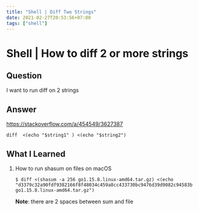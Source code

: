 ```yaml
---
title: "Shell | Diff Two Strings"
date: 2021-02-27T20:53:56+07:00
tags: ["shell"]
---
```


# Shell | How to diff 2 or more strings

## Question

I want to run diff on 2 strings

## Answer

https://stackoverflow.com/a/454549/3627387

```console
diff  <(echo "$string1" ) <(echo "$string2")
```

## What I Learned

1. How to run shasum on files on macOS
    ```console
    $ diff <(shasum -a 256 go1.15.8.linux-amd64.tar.gz) <(echo "d3379c32a90fdf9382166f8f48034c459a8cc433730bc9476d39d9082c94583b  go1.15.8.linux-amd64.tar.gz")
    ```
    **Note**: there are 2 spaces between sum and file
